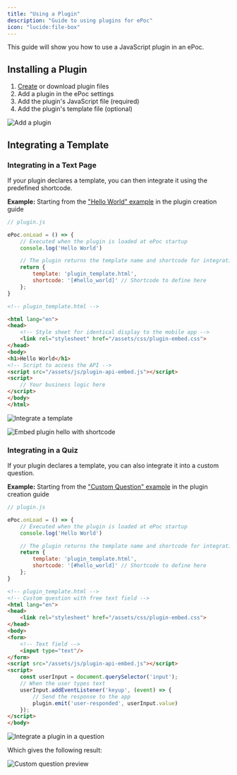 ```yaml
---
title: "Using a Plugin"
description: "Guide to using plugins for ePoc"
icon: "lucide:file-box"
---
```

This guide will show you how to use a JavaScript plugin in an ePoc.

## Installing a Plugin

1. [Create](create.md) or download plugin files
2. Add a plugin in the ePoc settings
3. Add the plugin's JavaScript file (required)
4. Add the plugin's template file (optional)

![Add a plugin](/images/plugins/add-plugin.png)

## Integrating a Template

### Integrating in a Text Page

If your plugin declares a template, you can then integrate it using the predefined shortcode.

**Example:** Starting from the ["Hello World" example](create.md#exemple-hello-world) in the plugin creation guide

```js
// plugin.js

ePoc.onLoad = () => {
    // Executed when the plugin is loaded at ePoc startup
    console.log('Hello World')

    // The plugin returns the template name and shortcode for integration in text pages
    return {
        template: 'plugin_template.html',
        shortcode: '[#hello_world]' // Shortcode to define here
    };
}
```

```html
<!-- plugin_template.html -->

<html lang="en">
<head>
    <!-- Style sheet for identical display to the mobile app -->
    <link rel="stylesheet" href="/assets/css/plugin-embed.css">
</head>
<body>
<h1>Hello World</h1>
<!-- Script to access the API -->
<script src="/assets/js/plugin-api-embed.js"></script>
<script>
    // Your business logic here
</script>
</body>
</html>
```

![Integrate a template](/images/plugins/plugin-hello.png)

![Embed plugin hello with shortcode](/images/plugins/plugin-embed-shortcode.jpg)

### Integrating in a Quiz

If your plugin declares a template, you can also integrate it into a custom question.

**Example:** Starting from the ["Custom Question" example](create.md#exemple-de-question-personnalisée) in the plugin creation guide

```js
// plugin.js

ePoc.onLoad = () => {
    // Executed when the plugin is loaded at ePoc startup
    console.log('Hello World')

    // The plugin returns the template name and shortcode for integration in text pages
    return {
        template: 'plugin_template.html',
        shortcode: '[#hello_world]' // Shortcode to define here
    };
}
```

```html
<!-- plugin_template.html -->
<!-- Custom question with free text field -->
<html lang="en">
<head>
    <link rel="stylesheet" href="/assets/css/plugin-embed.css">
</head>
<body>
<form>
    <!-- Text field -->
    <input type="text"/>
</form>
<script src="/assets/js/plugin-api-embed.js"></script>
<script>
    const userInput = document.querySelector('input');
    // When the user types text
    userInput.addEventListener('keyup', (event) => {
        // Send the response to the app
        plugin.emit('user-responded', userInput.value)
    });
</script>
</body>
```

![Integrate a plugin in a question](/images/plugins/plugin-embed-question.png)

Which gives the following result:

![Custom question preview](/images/plugins/plugin-question.gif)
